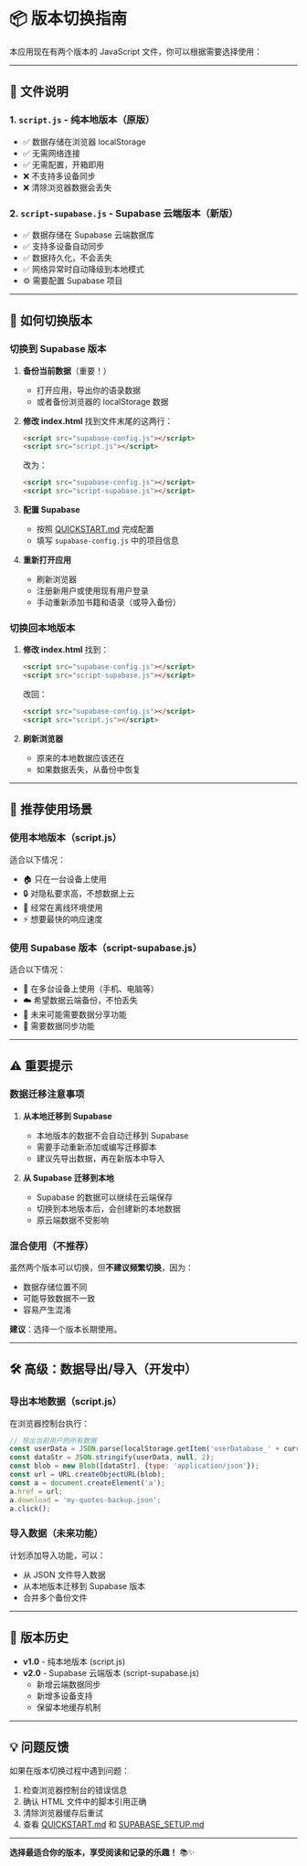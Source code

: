 # 📦 版本切换指南

本应用现在有两个版本的 JavaScript 文件，你可以根据需要选择使用：

---

## 📁 文件说明

### 1. `script.js` - 纯本地版本（原版）
- ✅ 数据存储在浏览器 localStorage
- ✅ 无需网络连接
- ✅ 无需配置，开箱即用
- ❌ 不支持多设备同步
- ❌ 清除浏览器数据会丢失

### 2. `script-supabase.js` - Supabase 云端版本（新版）
- ✅ 数据存储在 Supabase 云端数据库
- ✅ 支持多设备自动同步
- ✅ 数据持久化，不会丢失
- ✅ 网络异常时自动降级到本地模式
- ⚙️ 需要配置 Supabase 项目

---

## 🔄 如何切换版本

### 切换到 Supabase 版本

1. **备份当前数据**（重要！）
   - 打开应用，导出你的语录数据
   - 或者备份浏览器的 localStorage 数据

2. **修改 index.html**
   找到文件末尾的这两行：
   ```html
   <script src="supabase-config.js"></script>
   <script src="script.js"></script>
   ```
   
   改为：
   ```html
   <script src="supabase-config.js"></script>
   <script src="script-supabase.js"></script>
   ```

3. **配置 Supabase**
   - 按照 [QUICKSTART.md](./QUICKSTART.md) 完成配置
   - 填写 `supabase-config.js` 中的项目信息

4. **重新打开应用**
   - 刷新浏览器
   - 注册新用户或使用现有用户登录
   - 手动重新添加书籍和语录（或导入备份）

### 切换回本地版本

1. **修改 index.html**
   找到：
   ```html
   <script src="supabase-config.js"></script>
   <script src="script-supabase.js"></script>
   ```
   
   改回：
   ```html
   <script src="supabase-config.js"></script>
   <script src="script.js"></script>
   ```

2. **刷新浏览器**
   - 原来的本地数据应该还在
   - 如果数据丢失，从备份中恢复

---

## 🎯 推荐使用场景

### 使用本地版本（script.js）

适合以下情况：
- 🏠 只在一台设备上使用
- 🔒 对隐私要求高，不想数据上云
- 📴 经常在离线环境使用
- ⚡ 想要最快的响应速度

### 使用 Supabase 版本（script-supabase.js）

适合以下情况：
- 📱 在多台设备上使用（手机、电脑等）
- ☁️ 希望数据云端备份，不怕丢失
- 👥 未来可能需要数据分享功能
- 🔄 需要数据同步功能

---

## ⚠️ 重要提示

### 数据迁移注意事项

1. **从本地迁移到 Supabase**
   - 本地版本的数据不会自动迁移到 Supabase
   - 需要手动重新添加或编写迁移脚本
   - 建议先导出数据，再在新版本中导入

2. **从 Supabase 迁移到本地**
   - Supabase 的数据可以继续在云端保存
   - 切换到本地版本后，会创建新的本地数据
   - 原云端数据不受影响

### 混合使用（不推荐）

虽然两个版本可以切换，但**不建议频繁切换**，因为：
- 数据存储位置不同
- 可能导致数据不一致
- 容易产生混淆

**建议**：选择一个版本长期使用。

---

## 🛠️ 高级：数据导出/导入（开发中）

### 导出本地数据（script.js）

在浏览器控制台执行：
```javascript
// 导出当前用户的所有数据
const userData = JSON.parse(localStorage.getItem('userDatabase_' + currentUser));
const dataStr = JSON.stringify(userData, null, 2);
const blob = new Blob([dataStr], {type: 'application/json'});
const url = URL.createObjectURL(blob);
const a = document.createElement('a');
a.href = url;
a.download = 'my-quotes-backup.json';
a.click();
```

### 导入数据（未来功能）

计划添加导入功能，可以：
- 从 JSON 文件导入数据
- 从本地版本迁移到 Supabase 版本
- 合并多个备份文件

---

## 📝 版本历史

- **v1.0** - 纯本地版本 (script.js)
- **v2.0** - Supabase 云端版本 (script-supabase.js)
  - 新增云端数据同步
  - 新增多设备支持
  - 保留本地缓存机制

---

## 💡 问题反馈

如果在版本切换过程中遇到问题：

1. 检查浏览器控制台的错误信息
2. 确认 HTML 文件中的脚本引用正确
3. 清除浏览器缓存后重试
4. 查看 [QUICKSTART.md](./QUICKSTART.md) 和 [SUPABASE_SETUP.md](./SUPABASE_SETUP.md)

---

**选择最适合你的版本，享受阅读和记录的乐趣！** 📚✨

